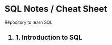 # SQL Notes / Cheat Sheet
Repository to learn SQL

<h2>
    <ol>
        <li>1. Introduction to SQL</li>
    </ol>
</h2>

